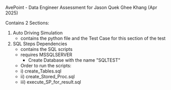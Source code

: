 AvePoint - Data Engineer Assessment for Jason Quek Ghee Khang (Apr 2025)

Contains 2 Sections:
1) Auto Driving Simulation
   - contains the python file and the Test Case for this section of the test
2) SQL Steps Dependencies
   - contains the SQL scripts
   - requires MSSQLSERVER
     - Create Database with the name "SQLTEST"
   - Order to run the scripts:
   - i) create_Tables.sql
   - ii) create_Stored_Proc.sql
   - iii) execute_SP_for_result.sql
   
